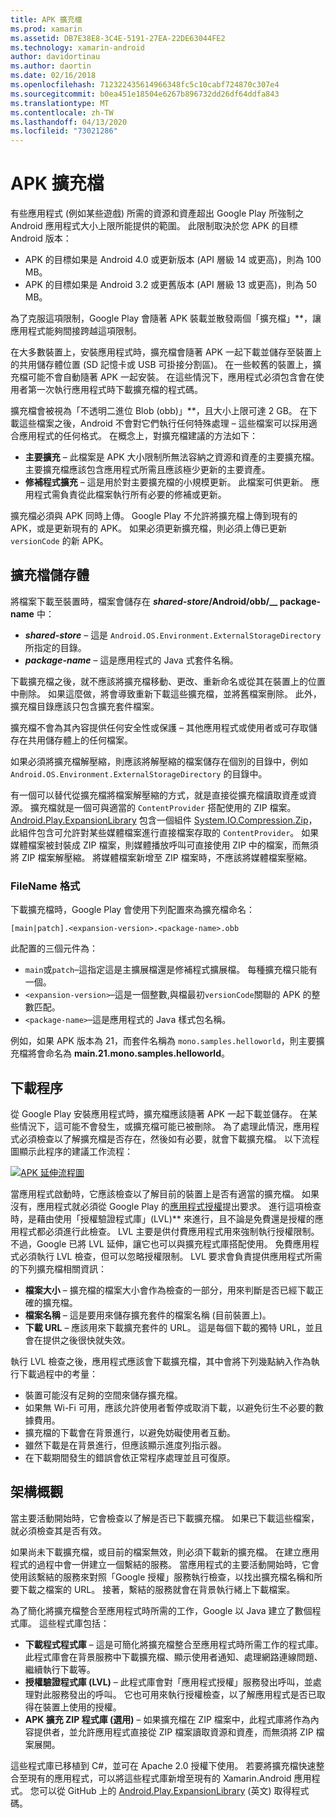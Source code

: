 ```yaml
---
title: APK 擴充檔
ms.prod: xamarin
ms.assetid: DB7E38E8-3C4E-5191-27EA-22DE63044FE2
ms.technology: xamarin-android
author: davidortinau
ms.author: daortin
ms.date: 02/16/2018
ms.openlocfilehash: 712322435614966348fc5c10cabf724870c307e4
ms.sourcegitcommit: b0ea451e18504e6267b896732dd26df64ddfa843
ms.translationtype: MT
ms.contentlocale: zh-TW
ms.lasthandoff: 04/13/2020
ms.locfileid: "73021286"
---
```

# <a name="apk-expansion-files"></a>APK 擴充檔

有些應用程式 (例如某些遊戲) 所需的資源和資產超出 Google Play 所強制之 Android 應用程式大小上限所能提供的範圍。 此限制取決於您 APK 的目標 Android 版本：

- APK 的目標如果是 Android 4.0 或更新版本 (API 層級 14 或更高)，則為 100 MB。
- APK 的目標如果是 Android 3.2 或更舊版本 (API 層級 13 或更高)，則為 50 MB。

為了克服這項限制，Google Play 會隨著 APK 裝載並散發兩個「擴充檔」**，讓應用程式能夠間接跨越這項限制。 

在大多數裝置上，安裝應用程式時，擴充檔會隨著 APK 一起下載並儲存至裝置上的共用儲存體位置 (SD 記憶卡或 USB 可掛接分割區)。 在一些較舊的裝置上，擴充檔可能不會自動隨著 APK 一起安裝。 在這些情況下，應用程式必須包含會在使用者第一次執行應用程式時下載擴充檔的程式碼。

擴充檔會被視為「不透明二進位 Blob (obb)」**，且大小上限可達 2 GB。 在下載這些檔案之後，Android 不會對它們執行任何特殊處理 &ndash; 這些檔案可以採用適合應用程式的任何格式。 在概念上，對擴充檔建議的方法如下：

- **主要擴充**  &ndash; 此檔案是 APK 大小限制所無法容納之資源和資產的主要擴充檔。 主要擴充檔應該包含應用程式所需且應該極少更新的主要資產。
- **修補程式擴充**  &ndash; 這是用於對主要擴充檔的小規模更新。 此檔案可供更新。 應用程式需負責從此檔案執行所有必要的修補或更新。

擴充檔必須與 APK 同時上傳。
Google Play 不允許將擴充檔上傳到現有的 APK，或是更新現有的 APK。 如果必須更新擴充檔，則必須上傳已更新 `versionCode` 的新 APK。

## <a name="expansion-file-storage"></a>擴充檔儲存體

將檔案下載至裝置時，檔案會儲存在 **_shared-store_/Android/obb/__ package-name** 中：

- **_shared-store_** &ndash; 這是 `Android.OS.Environment.ExternalStorageDirectory` 所指定的目錄。
- **_package-name_** &ndash; 這是應用程式的 Java 式套件名稱。

下載擴充檔之後，就不應該將擴充檔移動、更改、重新命名或從其在裝置上的位置中刪除。 如果這麼做，將會導致重新下載這些擴充檔，並將舊檔案刪除。 此外，擴充檔目錄應該只包含擴充套件檔案。

擴充檔不會為其內容提供任何安全性或保護 &ndash; 其他應用程式或使用者或可存取儲存在共用儲存體上的任何檔案。

如果必須將擴充檔解壓縮，則應該將解壓縮的檔案儲存在個別的目錄中，例如 `Android.OS.Environment.ExternalStorageDirectory` 的目錄中。

有一個可以替代從擴充檔將檔案解壓縮的方式，就是直接從擴充檔讀取資產或資源。 擴充檔就是一個可與適當的 `ContentProvider` 搭配使用的 ZIP 檔案。 [Android.Play.ExpansionLibrary](https://github.com/mattleibow/Android.Play.ExpansionLibrary) 包含一個組件 [System.IO.Compression.Zip](https://github.com/mattleibow/Android.Play.ExpansionLibrary/tree/master/System.IO.Compression.Zip)，此組件包含可允許對某些媒體檔案進行直接檔案存取的 `ContentProvider`。 如果媒體檔案被封裝成 ZIP 檔案，則媒體播放呼叫可直接使用 ZIP 中的檔案，而無須將 ZIP 檔案解壓縮。 將媒體檔案新增至 ZIP 檔案時，不應該將媒體檔案壓縮。 

### <a name="filename-format"></a>FileName 格式

下載擴充檔時，Google Play 會使用下列配置來為擴充檔命名：

```
[main|patch].<expansion-version>.<package-name>.obb
```

此配置的三個元件為：

- `main`或`patch`&ndash;這指定這是主擴展檔還是修補程式擴展檔。 每種擴充檔只能有一個。
- `<expansion-version>`&ndash;這是一個整數,與檔最初`versionCode`關聯的 APK 的整數匹配。
- `<package-name>`&ndash;這是應用程式的 Java 樣式包名稱。

例如，如果 APK 版本為 21，而套件名稱為 `mono.samples.helloworld`，則主要擴充檔將會命名為 **main.21.mono.samples.helloworld**。

## <a name="download-process"></a>下載程序

從 Google Play 安裝應用程式時，擴充檔應該隨著 APK 一起下載並儲存。 在某些情況下，這可能不會發生，或擴充檔可能已被刪除。 為了處理此情況，應用程式必須檢查以了解擴充檔是否存在，然後如有必要，就會下載擴充檔。 以下流程圖顯示此程序的建議工作流程：

[![APK 延伸流程圖](apk-expansion-files-images/apkexpansion.png)](apk-expansion-files-images/apkexpansion.png#lightbox)

當應用程式啟動時，它應該檢查以了解目前的裝置上是否有適當的擴充檔。 如果沒有，應用程式就必須從 Google Play 的[應用程式授權](https://developer.android.com/google/play/licensing/index.html)提出要求。 進行這項檢查時，是藉由使用「授權驗證程式庫」(LVL)** 來進行，且不論是免費還是授權的應用程式都必須進行此檢查。 LVL 主要是供付費應用程式用來強制執行授權限制。 不過，Google 已將 LVL 延伸，讓它也可以與擴充程式庫搭配使用。 免費應用程式必須執行 LVL 檢查，但可以忽略授權限制。 LVL 要求會負責提供應用程式所需的下列擴充檔相關資訊： 

- **檔案大小**  &ndash; 擴充檔的檔案大小會作為檢查的一部分，用來判斷是否已經下載正確的擴充檔。
- **檔案名稱**  &ndash; 這是要用來儲存擴充套件的檔案名稱 (目前裝置上)。
- **下載 URL**  &ndash; 應該用來下載擴充套件的 URL。 這是每個下載的獨特 URL，並且會在提供之後很快就失效。

執行 LVL 檢查之後，應用程式應該會下載擴充檔，其中會將下列幾點納入作為執行下載過程中的考量：

- 裝置可能沒有足夠的空間來儲存擴充檔。
- 如果無 Wi-Fi 可用，應該允許使用者暫停或取消下載，以避免衍生不必要的數據費用。
- 擴充檔的下載會在背景進行，以避免妨礙使用者互動。
- 雖然下載是在背景進行，但應該顯示進度列指示器。
- 在下載期間發生的錯誤會依正常程序處理並且可復原。

## <a name="architectural-overview"></a>架構概觀

當主要活動開始時，它會檢查以了解是否已下載擴充檔。 如果已下載這些檔案，就必須檢查其是否有效。

如果尚未下載擴充檔，或目前的檔案無效，則必須下載新的擴充檔。 在建立應用程式的過程中會一併建立一個繫結的服務。 當應用程式的主要活動開始時，它會使用該繫結的服務來對照「Google 授權」服務執行檢查，以找出擴充檔名稱和所要下載之檔案的 URL。 接著，繫結的服務就會在背景執行緒上下載檔案。

為了簡化將擴充檔整合至應用程式時所需的工作，Google 以 Java 建立了數個程式庫。 這些程式庫包括：

- **下載程式程式庫**  &ndash; 這是可簡化將擴充檔整合至應用程式時所需工作的程式庫。 此程式庫會在背景服務中下載擴充檔、顯示使用者通知、處理網路連線問題、繼續執行下載等。
- **授權驗證程式庫 (LVL)**  &ndash; 此程式庫會對「應用程式授權」服務發出呼叫，並處理對此服務發出的呼叫。 它也可用來執行授權檢查，以了解應用程式是否已取得在裝置上使用的授權。
- **APK 擴充 ZIP 程式庫 (選用)**  &ndash; 如果擴充檔在 ZIP 檔案中，此程式庫將作為內容提供者，並允許應用程式直接從 ZIP 檔案讀取資源和資產，而無須將 ZIP 檔案展開。

這些程式庫已移植到 C#，並可在 Apache 2.0 授權下使用。 若要將擴充檔快速整合至現有的應用程式，可以將這些程式庫新增至現有的 Xamarin.Android 應用程式。 您可以從 GitHub 上的 [Android.Play.ExpansionLibrary](https://github.com/mattleibow/Android.Play.ExpansionLibrary) \(英文\) 取得程式碼。
